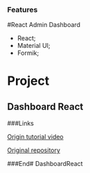 ### Features
#React Admin Dashboard
- React;
- Material UI;
- Formik;


# Project



Dashboard React
-------------



###Links

[Origin tutorial video](https://www.youtube.com/watch?v=wYpCWwD1oz0/)

[Original repository](https://github.com/ed-roh/react-admin-dashboard)




###End# DashboardReact
